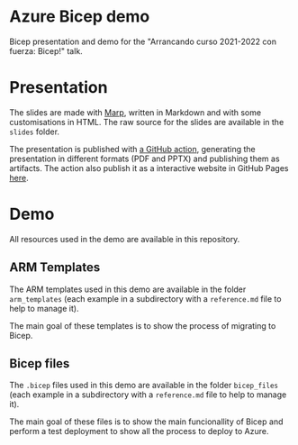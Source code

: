 # Azure Bicep demo
Bicep presentation and demo for the "Arrancando curso 2021-2022 con fuerza: Bicep!" talk.

# Presentation

The slides are made with [Marp](https://marp.app/), written in Markdown and with some customisations in HTML.
The raw source for the slides are available in the `slides` folder.

The presentation is published with [a GitHub action](https://github.com/piraces/bicep-demo/actions/workflows/slides.yml), generating the presentation in different formats (PDF and PPTX) and publishing them as artifacts. The action also publish it as a interactive website in GitHub Pages [here](https://piraces.github.io/bicep-demo/).

# Demo

All resources used in the demo are available in this repository.

## ARM Templates

The ARM templates used in this demo are available in the folder `arm_templates` (each example in a subdirectory with a `reference.md` file to help to manage it).

The main goal of these templates is to show the process of migrating to Bicep.

## Bicep files

The `.bicep` files used in this demo are available in the folder `bicep_files` (each example in a subdirectory with a `reference.md` file to help to manage it).

The main goal of these files is to show the main funcionallity of Bicep and perform a test deployment to show all the process to deploy to Azure.